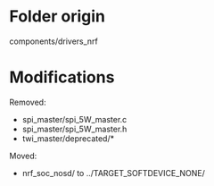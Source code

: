 # Folder origin

components/drivers_nrf

# Modifications

Removed:
 * spi_master/spi_5W_master.c
 * spi_master/spi_5W_master.h
 * twi_master/deprecated/*

Moved:
 * nrf_soc_nosd/ to ../TARGET_SOFTDEVICE_NONE/
